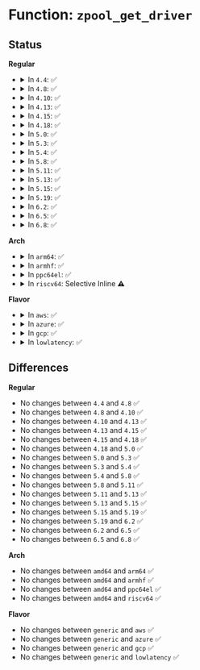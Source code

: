 # Function: <code>zpool_get_driver</code>

## Status
<b>Regular</b>
<ul>
<li>
<details>
<summary>In <code>4.4</code>: ✅</summary>

```c
struct zpool_driver *zpool_get_driver(const char *type);
```

**Collision:** Unique Static

**Inline:** No

**Transformation:** False

**Instances:**

```
In mm/zpool.c (ffffffff81204250)
Location: mm/zpool.c:75
Inline: False
Direct callers:
  - mm/zpool.c:zpool_has_pool
  - mm/zpool.c:zpool_has_pool
  - mm/zpool.c:zpool_create_pool
  - mm/zpool.c:zpool_create_pool
```
**Symbols:**

```
ffffffff81204250-ffffffff812042e5: zpool_get_driver (STB_LOCAL)
```
</details>
</li>
<li>
<details>
<summary>In <code>4.8</code>: ✅</summary>

```c
struct zpool_driver *zpool_get_driver(const char *type);
```

**Collision:** Unique Static

**Inline:** No

**Transformation:** False

**Instances:**

```
In mm/zpool.c (ffffffff812291f0)
Location: mm/zpool.c:75
Inline: False
Direct callers:
  - mm/zpool.c:zpool_create_pool
  - mm/zpool.c:zpool_create_pool
  - mm/zpool.c:zpool_has_pool
  - mm/zpool.c:zpool_has_pool
```
**Symbols:**

```
ffffffff812291f0-ffffffff8122928b: zpool_get_driver (STB_LOCAL)
```
</details>
</li>
<li>
<details>
<summary>In <code>4.10</code>: ✅</summary>

```c
struct zpool_driver *zpool_get_driver(const char *type);
```

**Collision:** Unique Static

**Inline:** No

**Transformation:** False

**Instances:**

```
In mm/zpool.c (ffffffff8123b790)
Location: mm/zpool.c:75
Inline: False
Direct callers:
  - mm/zpool.c:zpool_create_pool
  - mm/zpool.c:zpool_create_pool
  - mm/zpool.c:zpool_has_pool
  - mm/zpool.c:zpool_has_pool
```
**Symbols:**

```
ffffffff8123b790-ffffffff8123b82b: zpool_get_driver (STB_LOCAL)
```
</details>
</li>
<li>
<details>
<summary>In <code>4.13</code>: ✅</summary>

```c
struct zpool_driver *zpool_get_driver(const char *type);
```

**Collision:** Unique Static

**Inline:** No

**Transformation:** False

**Instances:**

```
In mm/zpool.c (ffffffff812473e0)
Location: mm/zpool.c:75
Inline: False
Direct callers:
  - mm/zpool.c:zpool_create_pool
  - mm/zpool.c:zpool_create_pool
  - mm/zpool.c:zpool_create_pool
  - mm/zpool.c:zpool_has_pool
  - mm/zpool.c:zpool_has_pool
```
**Symbols:**

```
ffffffff812473e0-ffffffff8124747b: zpool_get_driver (STB_LOCAL)
```
</details>
</li>
<li>
<details>
<summary>In <code>4.15</code>: ✅</summary>

```c
struct zpool_driver *zpool_get_driver(const char *type);
```

**Collision:** Unique Static

**Inline:** No

**Transformation:** False

**Instances:**

```
In mm/zpool.c (ffffffff81267580)
Location: mm/zpool.c:75
Inline: False
Direct callers:
  - mm/zpool.c:zpool_create_pool
  - mm/zpool.c:zpool_create_pool
  - mm/zpool.c:zpool_create_pool
  - mm/zpool.c:zpool_has_pool
  - mm/zpool.c:zpool_has_pool
```
**Symbols:**

```
ffffffff81267580-ffffffff8126761b: zpool_get_driver (STB_LOCAL)
```
</details>
</li>
<li>
<details>
<summary>In <code>4.18</code>: ✅</summary>

```c
struct zpool_driver *zpool_get_driver(const char *type);
```

**Collision:** Unique Static

**Inline:** No

**Transformation:** False

**Instances:**

```
In mm/zpool.c (ffffffff8128beb0)
Location: mm/zpool.c:76
Inline: False
Direct callers:
  - mm/zpool.c:zpool_create_pool
  - mm/zpool.c:zpool_create_pool
  - mm/zpool.c:zpool_create_pool
  - mm/zpool.c:zpool_has_pool
  - mm/zpool.c:zpool_has_pool
```
**Symbols:**

```
ffffffff8128beb0-ffffffff8128bf4b: zpool_get_driver (STB_LOCAL)
```
</details>
</li>
<li>
<details>
<summary>In <code>5.0</code>: ✅</summary>

```c
struct zpool_driver *zpool_get_driver(const char *type);
```

**Collision:** Unique Static

**Inline:** No

**Transformation:** False

**Instances:**

```
In mm/zpool.c (ffffffff812a0e10)
Location: mm/zpool.c:76
Inline: False
Direct callers:
  - mm/zpool.c:zpool_create_pool
  - mm/zpool.c:zpool_create_pool
  - mm/zpool.c:zpool_create_pool
  - mm/zpool.c:zpool_has_pool
  - mm/zpool.c:zpool_has_pool
```
**Symbols:**

```
ffffffff812a0e10-ffffffff812a0eab: zpool_get_driver (STB_LOCAL)
```
</details>
</li>
<li>
<details>
<summary>In <code>5.3</code>: ✅</summary>

```c
struct zpool_driver *zpool_get_driver(const char *type);
```

**Collision:** Unique Static

**Inline:** No

**Transformation:** False

**Instances:**

```
In mm/zpool.c (ffffffff812bc090)
Location: mm/zpool.c:77
Inline: False
Direct callers:
  - mm/zpool.c:zpool_create_pool
  - mm/zpool.c:zpool_create_pool
  - mm/zpool.c:zpool_create_pool
  - mm/zpool.c:zpool_has_pool
  - mm/zpool.c:zpool_has_pool
```
**Symbols:**

```
ffffffff812bc090-ffffffff812bc131: zpool_get_driver (STB_LOCAL)
```
</details>
</li>
<li>
<details>
<summary>In <code>5.4</code>: ✅</summary>

```c
struct zpool_driver *zpool_get_driver(const char *type);
```

**Collision:** Unique Static

**Inline:** No

**Transformation:** False

**Instances:**

```
In mm/zpool.c (ffffffff812cdf70)
Location: mm/zpool.c:77
Inline: False
Direct callers:
  - mm/zpool.c:zpool_create_pool
  - mm/zpool.c:zpool_create_pool
  - mm/zpool.c:zpool_create_pool
  - mm/zpool.c:zpool_has_pool
  - mm/zpool.c:zpool_has_pool
```
**Symbols:**

```
ffffffff812cdf70-ffffffff812ce011: zpool_get_driver (STB_LOCAL)
```
</details>
</li>
<li>
<details>
<summary>In <code>5.8</code>: ✅</summary>

```c
struct zpool_driver *zpool_get_driver(const char *type);
```

**Collision:** Unique Static

**Inline:** No

**Transformation:** False

**Instances:**

```
In mm/zpool.c (ffffffff81304280)
Location: mm/zpool.c:77
Inline: False
Direct callers:
  - mm/zpool.c:zpool_create_pool
  - mm/zpool.c:zpool_create_pool
  - mm/zpool.c:zpool_create_pool
  - mm/zpool.c:zpool_has_pool
  - mm/zpool.c:zpool_has_pool
```
**Symbols:**

```
ffffffff81304280-ffffffff81304321: zpool_get_driver (STB_LOCAL)
```
</details>
</li>
<li>
<details>
<summary>In <code>5.11</code>: ✅</summary>

```c
struct zpool_driver *zpool_get_driver(const char *type);
```

**Collision:** Unique Static

**Inline:** No

**Transformation:** False

**Instances:**

```
In mm/zpool.c (ffffffff81310040)
Location: mm/zpool.c:77
Inline: False
Direct callers:
  - mm/zpool.c:zpool_create_pool
  - mm/zpool.c:zpool_create_pool
  - mm/zpool.c:zpool_create_pool
  - mm/zpool.c:zpool_has_pool
  - mm/zpool.c:zpool_has_pool
```
**Symbols:**

```
ffffffff81310040-ffffffff813100e1: zpool_get_driver (STB_LOCAL)
```
</details>
</li>
<li>
<details>
<summary>In <code>5.13</code>: ✅</summary>

```c
struct zpool_driver *zpool_get_driver(const char *type);
```

**Collision:** Unique Static

**Inline:** No

**Transformation:** False

**Instances:**

```
In mm/zpool.c (ffffffff81316110)
Location: mm/zpool.c:78
Inline: False
Direct callers:
  - mm/zpool.c:zpool_create_pool
  - mm/zpool.c:zpool_create_pool
  - mm/zpool.c:zpool_create_pool
  - mm/zpool.c:zpool_has_pool
  - mm/zpool.c:zpool_has_pool
```
**Symbols:**

```
ffffffff81316110-ffffffff813161ae: zpool_get_driver (STB_LOCAL)
```
</details>
</li>
<li>
<details>
<summary>In <code>5.15</code>: ✅</summary>

```c
struct zpool_driver *zpool_get_driver(const char *type);
```

**Collision:** Unique Static

**Inline:** No

**Transformation:** False

**Instances:**

```
In mm/zpool.c (ffffffff81362230)
Location: mm/zpool.c:78
Inline: False
Direct callers:
  - mm/zpool.c:zpool_create_pool
  - mm/zpool.c:zpool_create_pool
  - mm/zpool.c:zpool_create_pool
  - mm/zpool.c:zpool_has_pool
  - mm/zpool.c:zpool_has_pool
```
**Symbols:**

```
ffffffff81362230-ffffffff813622ce: zpool_get_driver (STB_LOCAL)
```
</details>
</li>
<li>
<details>
<summary>In <code>5.19</code>: ✅</summary>

```c
struct zpool_driver *zpool_get_driver(const char *type);
```

**Collision:** Unique Static

**Inline:** No

**Transformation:** False

**Instances:**

```
In mm/zpool.c (ffffffff813ded00)
Location: mm/zpool.c:73
Inline: False
Direct callers:
  - mm/zpool.c:zpool_create_pool
  - mm/zpool.c:zpool_create_pool
  - mm/zpool.c:zpool_create_pool
  - mm/zpool.c:zpool_has_pool
  - mm/zpool.c:zpool_has_pool
```
**Symbols:**

```
ffffffff813ded00-ffffffff813ded9a: zpool_get_driver (STB_LOCAL)
```
</details>
</li>
<li>
<details>
<summary>In <code>6.2</code>: ✅</summary>

```c
struct zpool_driver *zpool_get_driver(const char *type);
```

**Collision:** Unique Static

**Inline:** No

**Transformation:** False

**Instances:**

```
In mm/zpool.c (ffffffff814659f0)
Location: mm/zpool.c:70
Inline: False
Direct callers:
  - mm/zpool.c:zpool_create_pool
  - mm/zpool.c:zpool_create_pool
  - mm/zpool.c:zpool_create_pool
  - mm/zpool.c:zpool_has_pool
  - mm/zpool.c:zpool_has_pool
```
**Symbols:**

```
ffffffff814659f0-ffffffff81465a8a: zpool_get_driver (STB_LOCAL)
```
</details>
</li>
<li>
<details>
<summary>In <code>6.5</code>: ✅</summary>

```c
struct zpool_driver *zpool_get_driver(const char *type);
```

**Collision:** Unique Static

**Inline:** No

**Transformation:** False

**Instances:**

```
In mm/zpool.c (ffffffff8149b470)
Location: mm/zpool.c:70
Inline: False
Direct callers:
  - mm/zpool.c:zpool_create_pool
  - mm/zpool.c:zpool_create_pool
  - mm/zpool.c:zpool_create_pool
  - mm/zpool.c:zpool_has_pool
  - mm/zpool.c:zpool_has_pool
```
**Symbols:**

```
ffffffff8149b470-ffffffff8149b50a: zpool_get_driver (STB_LOCAL)
```
</details>
</li>
<li>
<details>
<summary>In <code>6.8</code>: ✅</summary>

```c
struct zpool_driver *zpool_get_driver(const char *type);
```

**Collision:** Unique Static

**Inline:** No

**Transformation:** False

**Instances:**

```
In mm/zpool.c (ffffffff814cab50)
Location: mm/zpool.c:70
Inline: False
Direct callers:
  - mm/zpool.c:zpool_create_pool
  - mm/zpool.c:zpool_create_pool
  - mm/zpool.c:zpool_create_pool
  - mm/zpool.c:zpool_has_pool
  - mm/zpool.c:zpool_has_pool
```
**Symbols:**

```
ffffffff814cab50-ffffffff814cabea: zpool_get_driver (STB_LOCAL)
```
</details>
</li>
</ul>
<b>Arch</b>
<ul>
<li>
<details>
<summary>In <code>arm64</code>: ✅</summary>

```c
struct zpool_driver *zpool_get_driver(const char *type);
```

**Collision:** Unique Static

**Inline:** No

**Transformation:** False

**Instances:**

```
In mm/zpool.c (ffff800010372540)
Location: mm/zpool.c:77
Inline: False
Direct callers:
  - mm/zpool.c:zpool_create_pool
  - mm/zpool.c:zpool_create_pool
  - mm/zpool.c:zpool_create_pool
  - mm/zpool.c:zpool_has_pool
  - mm/zpool.c:zpool_has_pool
```
**Symbols:**

```
ffff800010372540-ffff800010372664: zpool_get_driver (STB_LOCAL)
```
</details>
</li>
<li>
<details>
<summary>In <code>armhf</code>: ✅</summary>

```c
struct zpool_driver *zpool_get_driver(const char *type);
```

**Collision:** Unique Static

**Inline:** No

**Transformation:** False

**Instances:**

```
In mm/zpool.c (c055f0f8)
Location: mm/zpool.c:77
Inline: False
Direct callers:
  - mm/zpool.c:zpool_create_pool
  - mm/zpool.c:zpool_create_pool
  - mm/zpool.c:zpool_has_pool
  - mm/zpool.c:zpool_has_pool
```
**Symbols:**

```
c055f0f8-c055f1e4: zpool_get_driver (STB_LOCAL)
```
</details>
</li>
<li>
<details>
<summary>In <code>ppc64el</code>: ✅</summary>

```c
struct zpool_driver *zpool_get_driver(const char *type);
```

**Collision:** Unique Static

**Inline:** No

**Transformation:** False

**Instances:**

```
In mm/zpool.c (c000000000463df0)
Location: mm/zpool.c:77
Inline: False
Direct callers:
  - mm/zpool.c:zpool_create_pool
  - mm/zpool.c:zpool_create_pool
  - mm/zpool.c:zpool_create_pool
  - mm/zpool.c:zpool_has_pool
  - mm/zpool.c:zpool_has_pool
```
**Symbols:**

```
c000000000463df0-c00000000046413c: zpool_get_driver (STB_LOCAL)
```
</details>
</li>
<li>
<details>
<summary>In <code>riscv64</code>: Selective Inline ⚠️</summary>

```c
struct zpool_driver *zpool_get_driver(const char *type);
```

**Collision:** Unique Static

**Inline:** Selective

**Transformation:** False

**Instances:**

```
In mm/zpool.c (ffffffe00024b6c4)
Location: mm/zpool.c:77
Inline: True
Direct callers:
  - mm/zpool.c:zpool_create_pool
  - mm/zpool.c:zpool_create_pool
  - mm/zpool.c:zpool_has_pool
  - mm/zpool.c:zpool_has_pool
```
**Symbols:**

```
ffffffe00024b6c4-ffffffe00024b7e6: zpool_get_driver (STB_LOCAL)
```
</details>
</li>
</ul>
<b>Flavor</b>
<ul>
<li>
<details>
<summary>In <code>aws</code>: ✅</summary>

```c
struct zpool_driver *zpool_get_driver(const char *type);
```

**Collision:** Unique Static

**Inline:** No

**Transformation:** False

**Instances:**

```
In mm/zpool.c (ffffffff812c6550)
Location: mm/zpool.c:77
Inline: False
Direct callers:
  - mm/zpool.c:zpool_create_pool
  - mm/zpool.c:zpool_create_pool
  - mm/zpool.c:zpool_create_pool
  - mm/zpool.c:zpool_has_pool
  - mm/zpool.c:zpool_has_pool
```
**Symbols:**

```
ffffffff812c6550-ffffffff812c65f1: zpool_get_driver (STB_LOCAL)
```
</details>
</li>
<li>
<details>
<summary>In <code>azure</code>: ✅</summary>

```c
struct zpool_driver *zpool_get_driver(const char *type);
```

**Collision:** Unique Static

**Inline:** No

**Transformation:** False

**Instances:**

```
In mm/zpool.c (ffffffff812b7590)
Location: mm/zpool.c:77
Inline: False
Direct callers:
  - mm/zpool.c:zpool_create_pool
  - mm/zpool.c:zpool_create_pool
  - mm/zpool.c:zpool_create_pool
  - mm/zpool.c:zpool_has_pool
  - mm/zpool.c:zpool_has_pool
```
**Symbols:**

```
ffffffff812b7590-ffffffff812b7631: zpool_get_driver (STB_LOCAL)
```
</details>
</li>
<li>
<details>
<summary>In <code>gcp</code>: ✅</summary>

```c
struct zpool_driver *zpool_get_driver(const char *type);
```

**Collision:** Unique Static

**Inline:** No

**Transformation:** False

**Instances:**

```
In mm/zpool.c (ffffffff812c4360)
Location: mm/zpool.c:77
Inline: False
Direct callers:
  - mm/zpool.c:zpool_create_pool
  - mm/zpool.c:zpool_create_pool
  - mm/zpool.c:zpool_create_pool
  - mm/zpool.c:zpool_has_pool
  - mm/zpool.c:zpool_has_pool
```
**Symbols:**

```
ffffffff812c4360-ffffffff812c4401: zpool_get_driver (STB_LOCAL)
```
</details>
</li>
<li>
<details>
<summary>In <code>lowlatency</code>: ✅</summary>

```c
struct zpool_driver *zpool_get_driver(const char *type);
```

**Collision:** Unique Static

**Inline:** No

**Transformation:** False

**Instances:**

```
In mm/zpool.c (ffffffff812d4e00)
Location: mm/zpool.c:77
Inline: False
Direct callers:
  - mm/zpool.c:zpool_create_pool
  - mm/zpool.c:zpool_create_pool
  - mm/zpool.c:zpool_create_pool
  - mm/zpool.c:zpool_has_pool
  - mm/zpool.c:zpool_has_pool
```
**Symbols:**

```
ffffffff812d4e00-ffffffff812d4e90: zpool_get_driver (STB_LOCAL)
```
</details>
</li>
</ul>

## Differences
<b>Regular</b>
<ul>
<li>
No changes between <code>4.4</code> and <code>4.8</code> ✅
</li>
<li>
No changes between <code>4.8</code> and <code>4.10</code> ✅
</li>
<li>
No changes between <code>4.10</code> and <code>4.13</code> ✅
</li>
<li>
No changes between <code>4.13</code> and <code>4.15</code> ✅
</li>
<li>
No changes between <code>4.15</code> and <code>4.18</code> ✅
</li>
<li>
No changes between <code>4.18</code> and <code>5.0</code> ✅
</li>
<li>
No changes between <code>5.0</code> and <code>5.3</code> ✅
</li>
<li>
No changes between <code>5.3</code> and <code>5.4</code> ✅
</li>
<li>
No changes between <code>5.4</code> and <code>5.8</code> ✅
</li>
<li>
No changes between <code>5.8</code> and <code>5.11</code> ✅
</li>
<li>
No changes between <code>5.11</code> and <code>5.13</code> ✅
</li>
<li>
No changes between <code>5.13</code> and <code>5.15</code> ✅
</li>
<li>
No changes between <code>5.15</code> and <code>5.19</code> ✅
</li>
<li>
No changes between <code>5.19</code> and <code>6.2</code> ✅
</li>
<li>
No changes between <code>6.2</code> and <code>6.5</code> ✅
</li>
<li>
No changes between <code>6.5</code> and <code>6.8</code> ✅
</li>
</ul>
<b>Arch</b>
<ul>
<li>
No changes between <code>amd64</code> and <code>arm64</code> ✅
</li>
<li>
No changes between <code>amd64</code> and <code>armhf</code> ✅
</li>
<li>
No changes between <code>amd64</code> and <code>ppc64el</code> ✅
</li>
<li>
No changes between <code>amd64</code> and <code>riscv64</code> ✅
</li>
</ul>
<b>Flavor</b>
<ul>
<li>
No changes between <code>generic</code> and <code>aws</code> ✅
</li>
<li>
No changes between <code>generic</code> and <code>azure</code> ✅
</li>
<li>
No changes between <code>generic</code> and <code>gcp</code> ✅
</li>
<li>
No changes between <code>generic</code> and <code>lowlatency</code> ✅
</li>
</ul>
